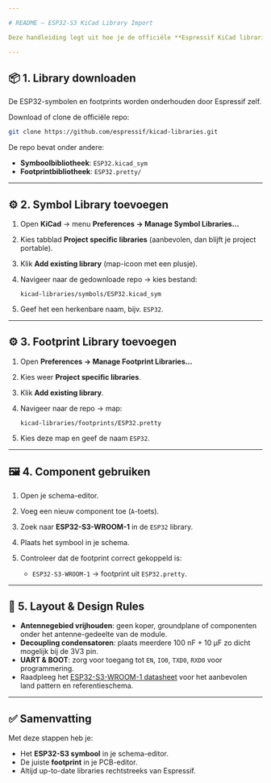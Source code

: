 ```yaml
---

# README – ESP32-S3 KiCad Library Import

Deze handleiding legt uit hoe je de officiële **Espressif KiCad libraries** installeert en gebruikt voor de **ESP32-S3-WROOM-1-N16R8** module.

---
```


## 📦 1. Library downloaden

De ESP32-symbolen en footprints worden onderhouden door Espressif zelf.

Download of clone de officiële repo:

```bash
git clone https://github.com/espressif/kicad-libraries.git
```

De repo bevat onder andere:

* **Symboolbibliotheek**: `ESP32.kicad_sym`
* **Footprintbibliotheek**: `ESP32.pretty/`

---

## ⚙️ 2. Symbol Library toevoegen

1. Open **KiCad** → menu **Preferences → Manage Symbol Libraries…**
2. Kies tabblad **Project specific libraries** (aanbevolen, dan blijft je project portable).
3. Klik **Add existing library** (map-icoon met een plusje).
4. Navigeer naar de gedownloade repo → kies bestand:

   ```
   kicad-libraries/symbols/ESP32.kicad_sym
   ```
5. Geef het een herkenbare naam, bijv. `ESP32`.

---

## ⚙️ 3. Footprint Library toevoegen

1. Open **Preferences → Manage Footprint Libraries…**
2. Kies weer **Project specific libraries**.
3. Klik **Add existing library**.
4. Navigeer naar de repo → map:

   ```
   kicad-libraries/footprints/ESP32.pretty
   ```
5. Kies deze map en geef de naam `ESP32`.

---

## 🖼 4. Component gebruiken

1. Open je schema-editor.
2. Voeg een nieuw component toe (`A`-toets).
3. Zoek naar **ESP32-S3-WROOM-1** in de `ESP32` library.
4. Plaats het symbool in je schema.
5. Controleer dat de footprint correct gekoppeld is:

   * `ESP32-S3-WROOM-1` → footprint uit `ESP32.pretty`.

---

## 📐 5. Layout & Design Rules

* **Antennegebied vrijhouden**: geen koper, groundplane of componenten onder het antenne-gedeelte van de module.
* **Decoupling condensatoren**: plaats meerdere 100 nF + 10 µF zo dicht mogelijk bij de 3V3 pin.
* **UART & BOOT**: zorg voor toegang tot `EN`, `IO0`, `TXD0`, `RXD0` voor programmering.
* Raadpleeg het [ESP32-S3-WROOM-1 datasheet](https://www.espressif.com/en/support/documents/technical-documents) voor het aanbevolen land pattern en referentieschema.

---

## ✅ Samenvatting

Met deze stappen heb je:

* Het **ESP32-S3 symbool** in je schema-editor.
* De juiste **footprint** in je PCB-editor.
* Altijd up-to-date libraries rechtstreeks van Espressif.

